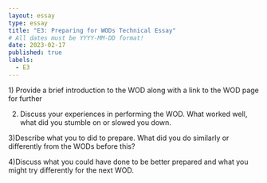 ```yaml
---
layout: essay
type: essay
title: "E3: Preparing for WODs Technical Essay"
# All dates must be YYYY-MM-DD format!
date: 2023-02-17
published: true
labels:
  - E3
---
```

<p>
 1) Provide a brief introduction to the WOD along with a link to the WOD page for further 
  
 2) Discuss your experiences in performing the WOD. What worked well, what did you stumble on or slowed you down.
  
  3)Describe what you to did to prepare. What did you do similarly or differently from the WODs before this?
  
4)Discuss what you could have done to be better prepared and what you might try differently for the next WOD.
  </p>
  
